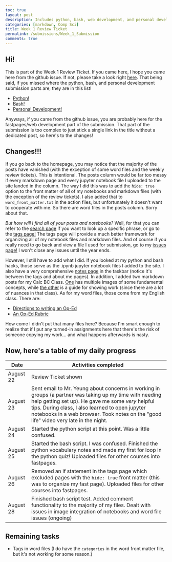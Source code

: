 ```yaml
---
toc: true
layout: post
description: Includes python, bash, web development, and personal development
categories: [markdown, Comp Sci]
title: Week 1 Review Ticket
permalink: /submissions/Week_1_Submission
comments: true
---
```


## Hi!

This is part of the Week 1 Review Ticket. If you came here, I hope you came here from the github issue. If not, please take a look right [here](https://github.com/Leonard514/FastPage/issues/4). That being said, if you missed where the python, bash, and personal development submission parts are, they are in this list!
- [Python!](https://leonard514.github.io/FastPage/scripts/python_quiz)
- [Bash!](https://leonard514.github.io/FastPage/scripts/bash_test)
- [Personal Development!](https://leonard514.github.io/FastPage/_pages/02_notes.html#week-1-focus-and-habits-hack)

Anyways, if you came from the github issue, you are probably here for the fastpages/web development part of the submission. That part of the submission is too complex to just stick a single link in the title without a dedicated post, so here's to the changes!

## Changes!!!

If you go back to the homepage, you may notice that the majority of the posts have vanished (with the exception of some word files and the weekly review tickets). This is intentional. The posts column would be far too messy if every markdown page and every jupyter notebook file I uploaded to the site landed in the column. The way I did this was to add the `hide: true` option to the front matter of all of my notebooks and markdown files (with the exception of the review tickets). I also added that to `word_front_matter.txt` in the action files, but unfortunately it doesn't want to cooperate with me. So there are word files in the posts column. Sorry about that.

*But how will I find all of your posts and notebooks?* Well, for that you can refer to the [search page](https://leonard514.github.io/FastPage/search/) if you want to look up a specific phrase, or go to the [tags page!](https://leonard514.github.io/FastPage/categories/) The tags page will provide a much better framework for organizing all of my notebook files and markdown files. And of course if you really need to go back and view a file I used for submission, go to my [issues page!](https://github.com/Leonard514/FastPage/issues) I won't close any issues until the year ends.

However, I still have to add what I did. If you looked at my python and bash hacks, those serve as the .ipynb jupyter notebook files I added to the site. I also have a very comprehensive [notes page](https://leonard514.github.io/FastPage/_pages/02_notes.html) in the taskbar (notice it's between the tags and about me pages). In addition, I added two markdown posts for my Calc BC Class. [One](https://leonard514.github.io/FastPage/classes/BC/gotta_know) has multiple images of some fundamental concepts, while [the other](https://leonard514.github.io/FastPage/classes/BC/procedures) is a guide for showing work (since there are a lot of nuances in that class). As for my word files, those come from my English class. There are:
- [Directions to writing an Op-Ed](https://leonard514.github.io/FastPage/word/2022/08/25/Writing-an-Op-Ed-Piece.html)
- [An Op-Ed Rubric](https://leonard514.github.io/FastPage/word/2022/08/25/Op-Ed-Rubric.html)

How come I didn't put that many files here? Because I'm smart enough to realize that if I put any turned-in assignments here that there's the risk of someone copying my work... and what happens afterwards is nasty.

## Now, here's a table of my daily progress

| Date | Activities completed |
|-|-|
| August 22 | Review Ticket shown |
| August 23 | Sent email to Mr. Yeung about concerns in working in groups (a partner was taking up my time with needing help getting set up). He gave me some *very* helpful tips. During class, I also learned to open jupyter notebooks in a web browser. Took notes on the "good life" video very late in the night.|
| August 24 | Started the python script at this point. Was a little confused. |
| August 25 | Started the bash script. I was confused. Finished the python vocabulary notes and made my first for loop in the python quiz! Uploaded files for other courses into fastpages. |
| August 26 | Removed an if statement in the tags page which excluded pages with the `hide: true` front matter (this was to organize my fast page). Uploaded files for other courses into fastpages. |
| August 28 | Finished bash script test. Added comment functionality to the majority of my files. Dealt with issues in image integration of notebooks and word file issues (ongoing) | 

## Remaining tasks
- Tags in word files (I do have the `categories` in the word front matter file, but it's not working for some reason.)